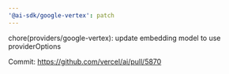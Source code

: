 ```yaml
---
'@ai-sdk/google-vertex': patch
---
```


chore(providers/google-vertex): update embedding model to use providerOptions

Commit: https://github.com/vercel/ai/pull/5870
